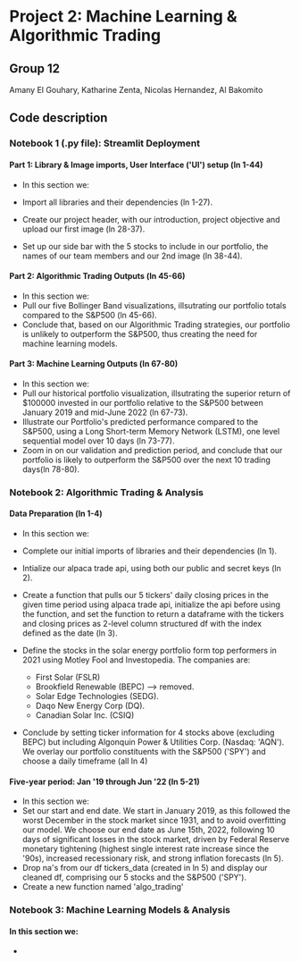 # Project 2: Machine Learning & Algorithmic Trading
## Group 12
Amany El Gouhary, Katharine Zenta, Nicolas Hernandez, Al Bakomito 


## Code description
### Notebook 1 (.py file): Streamlit Deployment
#### Part 1: Library & Image imports, User Interface ('UI') setup (ln 1-44)
* In this section we: 

* Import all libraries and their dependencies (ln 1-27). 
* Create our project header, with our introduction,  project objective and upload our first image (ln 28-37). 
* Set up our side bar with the 5 stocks to include in our portfolio, the names of our team members and our 2nd image (ln 38-44). 

#### Part 2: Algorithmic Trading Outputs (ln 45-66)
* In this section we: 
* Pull our five Bollinger Band visualizations,  illsutrating our portfolio totals compared to the S&P500 (ln 45-66). 
* Conclude that, based on our Algorithmic Trading strategies, our portfolio is unlikely to outperform the S&P500, thus creating the need for machine learning models.  
#### Part 3: Machine Learning Outputs (ln 67-80)
* In this section we: 
* Pull our historical portfolio visualization,  illsutrating the superior return of $100000 invested in our portfolio relative to the S&P500 between January 2019 and     mid-June 2022 (ln 67-73). 
* Illustrate our Portfolio's predicted performance compared to the S&P500, using a Long Short-term Memory Network (LSTM), one level sequential model over 10 days (ln 73-77). 
* Zoom in on our validation and prediction period, and  conclude that our portfolio is likely to outperform the S&P500 over the next 10 trading days(ln 78-80). 

### Notebook 2: Algorithmic Trading & Analysis

#### Data Preparation (ln 1-4)
* In this section we: 

* Complete our initial imports of libraries and their dependencies (ln 1). 
* Intialize our  alpaca trade api, using both our public and secret keys (ln 2). 
* Create a function that pulls our 5 tickers' daily closing prices in the given time period using alpaca trade api, initialize the api before using the function, and set the function to return a dataframe with the tickers and closing prices as 2-level column structured df with the index defined as the date (ln 3). 
* Define the stocks in the solar energy portfolio form top performers in 2021 using Motley Fool and Investopedia. The companies are:
   *  First Solar (FSLR)
   *  Brookfield Renewable (BEPC) --> removed. 
   *  Solar Edge Technologies (SEDG). 
   *  Daqo New Energy Corp (DQ). 
   *  Canadian Solar Inc. (CSIQ)

* Conclude by setting ticker information for 4 stocks above (excluding BEPC) but including Algonquin Power & Utilities Corp. (Nasdaq: 'AQN'). We overlay our portfolio constituents with the S&P500 ('SPY') and choose a daily timeframe (all ln 4) 

#### Five-year period: Jan '19 through Jun '22 (ln 5-21)
* In this section we: 
* Set our start and end date. We start in January 2019, as this followed the worst December in the stock market since 1931, and to avoid overfitting our model. We choose our end date as June 15th, 2022, following 10 days of significant losses in the stock market, driven by Federal Reserve monetary tightening (highest single interest rate increase since the '90s), increased recessionary risk, and strong inflation forecasts (ln 5). 
* Drop na's from our df tickers_data (created in ln 5) and display our cleaned df, comprising our 5 stocks and the S&P500 ('SPY'). 
* Create a new function named 'algo_trading' 

### Notebook 3: Machine Learning Models & Analysis 
#### In this section we:
* 
